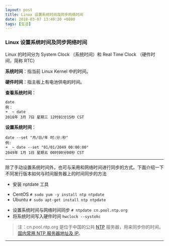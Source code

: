 ```yaml
---
layout: post
title: Linux 设置系统时间及同步网络时间
date: 2018-03-07 13:49:20 +0800
tags: [生活]
---
```


### Linux 设置系统时间及同步网络时间

Linux 的时间分为 System Clock （系统时间）和 Real Time Clock （硬件时间，简称 RTC）

**系统时间**：指当前 Linux Kernel 中的时间。

**硬件时间**：指主板上有电池供电的时间。


**查看系统时间**：

	date
	例：
	➜  ~ date
	2018年 3月 7日 星期三 12时01分15秒 CST
**设置系统时间**：

	date --set "月/日/年 时:分:秒"
	例:
	➜  ~ date --set "01/01/2049 00:00:00"
	2049年 1月 1日 星期五 00时00分00秒 CST
	
***

除了手动设置系统时间外，也可与采用和网络时间进行同步的方式。下面介绍一下不同发行版本如何与时间服务器上的时间同步的方法

+ 安装 nptdate 工具
 - CentOS ```# sudo yum -y install ntp ntpdate ```
 - Ubuntu ```# sudo apt-get install ntp ntpdate ``` 
+ 设置系统时间与网络时间同步 ```# ntpdate cn.pool.ntp.org```
+ 将系统时间写入硬件时间 ```hwclock --systohc```

>注：cn.pool.ntp.org 是位于中国的公共 [NTP](https://baike.baidu.com/item/NTP/1100433?fr=aladdin) 服务器，用来同步你的时间。
> [国内常用 NTP 服务器地址及 IP](https://www.douban.com/note/171309770/)。

***





